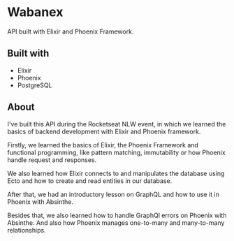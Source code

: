 # Wabanex

API built with Elixir and Phoenix Framework.

## Built with

- Elixir
- Phoenix
- PostgreSQL

## About

I've built this API during the Rocketseat NLW event, in which we learned the basics of backend development with Elixir and Phoenix framework.

Firstly, we learned the basics of Elixir, the Phoenix Framework and functional programming, like pattern matching, immutability or how Phoenix handle request and responses.

We also learned how Elixir connects to and manipulates the database using Ecto and how to create and read entities in our database.

After that, we had an introductory lesson on GraphQL and how to use it in Phoenix with Absinthe.

Besides that, we also learned how to handle GraphQl errors on Phoenix with Absinthe. And also how Phoenix manages one-to-many and many-to-many relationships.
